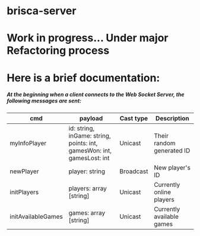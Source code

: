 # brisca-server

# Work in progress... Under major Refactoring process

# Here is a brief documentation:


##### At the beginning when a client connects to the Web Socket Server, the following messages are sent:

| cmd                | payload                                                                | Cast type | Description                |
|--------------------|------------------------------------------------------------------------|-----------|----------------------------|
| myInfoPlayer       | id: string, inGame: string, points: int, gamesWon: int, gamesLost: int | Unicast   | Their random generated ID  |
| newPlayer          | player: string                                                         | Broadcast | New player's ID            |
| initPlayers        | players: array [string]                                                | Unicast   | Currently online players   |
| initAvailableGames | games: array [string]                                                  | Unicast   | Currently available games  |
